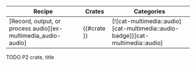 | Recipe | Crates | Categories |
|--------|--------|------------|
| [Record, output, or process audio][ex-multimedia_audio-audio] | {{#crate }} | [![cat-multimedia::audio][cat-multimedia::audio-badge]][cat-multimedia::audio] |

<div class="hidden">
TODO P2 crate, title
</div>
